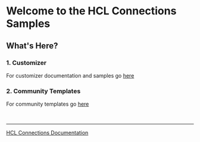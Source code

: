 # Welcome to the HCL Connections Samples

## What's Here?

### 1. Customizer
For customizer documentation and samples go [here][1]

### 2. Community Templates
For community templates go [here][2]  



&nbsp;
&nbsp;
&nbsp;

---
[HCL Connections Documentation](https://help.hcltechsw.com/connections/v7/index.html)


[1]: https://github.com/HCL-TECH-SOFTWARE/connections-samples/customizer/README.md
[2]: https://github.com/HCL-TECH-SOFTWARE/connections-samples/community-templates/README.md
